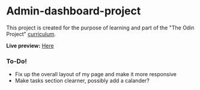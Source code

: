 # Admin-dashboard-project
This project is created for the purpose of learning and part of the "The Odin Project" [curriculum](https://theodinproject.com/).

**Live preview:** [Here]()


### To-Do!
- Fix up the overall layout of my page and make it more responsive
- Make tasks section clearner, possibly add a calander?
<!-- ### What I learned?
-  -->